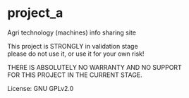 # project_a

Agri technology (machines) info sharing site

This project is STRONGLY in validation stage  
please do not use it, or use it for your own risk!

THERE IS ABSOLUTELY NO WARRANTY AND NO SUPPORT  
FOR THIS PROJECT IN THE CURRENT STAGE.

License: GNU GPLv2.0
